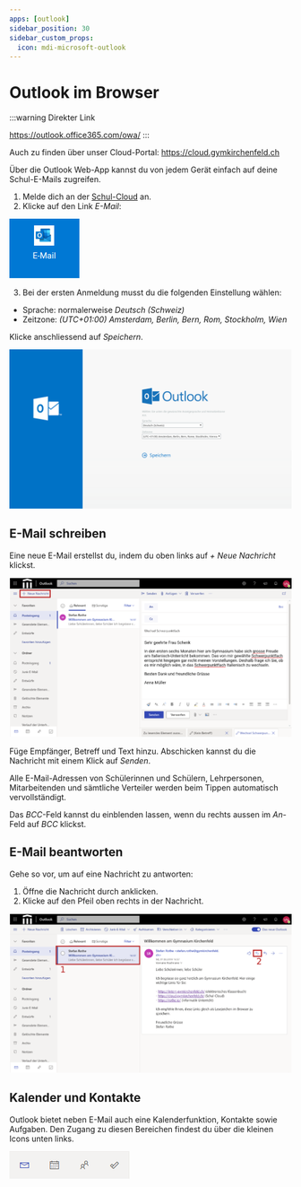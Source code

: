 ```yaml
---
apps: [outlook]
sidebar_position: 30
sidebar_custom_props:
  icon: mdi-microsoft-outlook
---
```


# Outlook im Browser



:::warning Direkter Link

https://outlook.office365.com/owa/
:::

Auch zu finden über unser Cloud-Portal: https://cloud.gymkirchenfeld.ch

Über die Outlook Web-App kannst du von jedem Gerät einfach auf deine Schul-E-Mails zugreifen.

1. Melde dich an der [Schul-Cloud][1] an.
2. Klicke auf den Link _E-Mail_:

![](./cloud-link-outlook.png)

3. Bei der ersten Anmeldung musst du die folgenden Einstellung wählen:

- Sprache: normalerweise _Deutsch (Schweiz)_
- Zeitzone: _(UTC+01:00) Amsterdam, Berlin, Bern, Rom, Stockholm, Wien_

Klicke anschliessend auf _Speichern_.

![Sprache und Zeitzone wählen](./outlook-web-1.png)

## E-Mail schreiben

Eine neue E-Mail erstellst du, indem du oben links auf _+ Neue Nachricht_ klickst.

![Eine E-Mail schreiben](./outlook-web-write.svg)

Füge Empfänger, Betreff und Text hinzu. Abschicken kannst du die Nachricht mit einem Klick auf _Senden_.

Alle E-Mail-Adressen von Schülerinnen und Schülern, Lehrpersonen, Mitarbeitenden und sämtliche Verteiler werden beim Tippen automatisch vervollständigt.

Das _BCC_-Feld kannst du einblenden lassen, wenn du rechts aussen im _An_-Feld auf _BCC_ klickst.

## E-Mail beantworten

Gehe so vor, um auf eine Nachricht zu antworten:

1. Öffne die Nachricht durch anklicken.
2. Klicke auf den Pfeil oben rechts in der Nachricht.

![Eine E-Mail beantworten](./outlook-web-reply.svg)

[1]: https://cloud.gymkirchenfeld.ch


## Kalender und Kontakte
Outlook bietet neben E-Mail auch eine Kalenderfunktion, Kontakte sowie Aufgaben. Den Zugang zu diesen Bereichen findest du über die kleinen Icons unten links.

![Links zu E-Mails, Kalender, Kontakten und Aufgaben](./outlook-web-abook-cal-todo.png)
